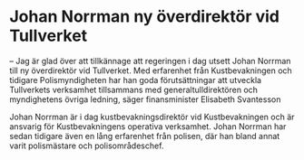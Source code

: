 # Johan Norrman ny överdirektör vid Tullverket

– Jag är glad över att tillkännage att regeringen i dag utsett Johan Norrman till ny överdirektör vid Tullverket. Med erfarenhet från Kustbevakningen och tidigare Polismyndigheten har han goda förutsättningar att utveckla Tullverkets verksamhet tillsammans med generaltulldirektören och myndighetens övriga ledning, säger finansminister Elisabeth Svantesson

Johan Norrman är i dag kustbevakningsdirektör vid Kustbevakningen och är ansvarig för Kustbevakningens operativa verksamhet. Johan Norrman har sedan tidigare även en lång erfarenhet från polisen, där han bland annat varit polismästare och polisområdeschef.
